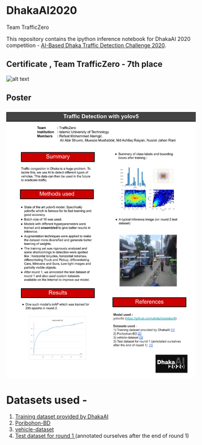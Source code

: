 # DhakaAI2020
Team TrafficZero

This repository contains the ipython inference notebook for DhakaAI 2020 competition - [AI-Based Dhaka Traffic Detection Challenge 2020](https://dhaka-ai.com/). 

## Certificate , Team TrafficZero - 7th place
![alt text](./certificate.jpg)

## Poster
![alt text](./poster.jpg)


# Datasets used - 
1) [Training dataset provided by DhakaAI ](https://doi.org/10.7910/DVN/POREXF)
2) [Poribohon-BD ](https://data.mendeley.com/datasets/pwyyg8zmk5/1)
3) [vehicle-dataset ](https://github.com/kasperhaaland/vehicle-dataset)
4) [Test dataset for round 1 ](https://doi.org/10.7910/DVN/POREXF) (annotated ourselves after the end of round 1) 


